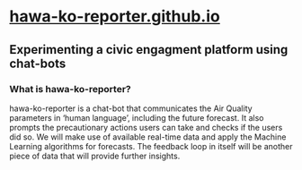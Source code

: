 # [hawa-ko-reporter.github.io](hawa-ko-reporter.github.io)
## Experimenting a civic engagment platform using chat-bots
### What is hawa-ko-reporter?
hawa-ko-reporter is a chat-bot that communicates the Air Quality parameters in ‘human language’, including the future forecast. It also prompts the precautionary actions users can take and checks if the users did so. We will make use of available real-time data and apply the Machine Learning algorithms for forecasts. The feedback loop in itself will be another piece of data that will provide further insights.

